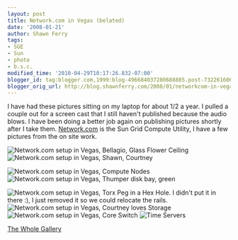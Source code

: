 ```yaml
---
layout: post
title: Network.com in Vegas (belated)
date: '2008-01-21'
author: Shawn Ferry
tags:
- SGE
- Sun
- photo
- b.s.c.
modified_time: '2010-04-29T10:17:26.832-07:00'
blogger_id: tag:blogger.com,1999:blog-496684037280688885.post-7322616062494367463
blogger_orig_url: http://blog.shawnferry.com/2008/01/networkcom-in-vegas-belated.html
---
```


I have had these pictures sitting on my laptop for about 1/2 a year. I pulled
a couple out for a screen cast that I still haven't published because the
audio blows. I have been doing a better job again on publishing pictures
shortly after I take them. [Network.com](http://www.network.com/) is the Sun
Grid Compute Utility, I have a few pictures from the on site work.

![Network.com setup in Vegas, Bellagio, Glass Flower
Ceiling](http://lalartu.smugmug.com/photos/245650694-S.jpg) ![Network.com
setup in Vegas, Shawn,
Courtney](http://lalartu.smugmug.com/photos/245650944-S.jpg)  

![Network.com setup in Vegas, Compute
Nodes](http://lalartu.smugmug.com/photos/245651440-S.jpg) ![Network.com setup
in Vegas, Thumper disk bay,
green](http://lalartu.smugmug.com/photos/245651304-S.jpg)  

![Network.com setup in Vegas, Torx Peg in a Hex Hole. I didn't put it in there
:\), I just removed it so we could relocate the
rails.](http://lalartu.smugmug.com/photos/245651071-Th.jpg) ![Network.com
setup in Vegas, Courtney loves
Storage](http://lalartu.smugmug.com/photos/245651399-Th.jpg) ![Network.com
setup in Vegas, Core
Switch](http://lalartu.smugmug.com/photos/245651509-Th.jpg) ![Time
Servers](http://lalartu.smugmug.com/photos/245651795-Th.jpg)

[The Whole Gallery](http://lalartu.smugmug.com/gallery/4203013/1/245650694)

